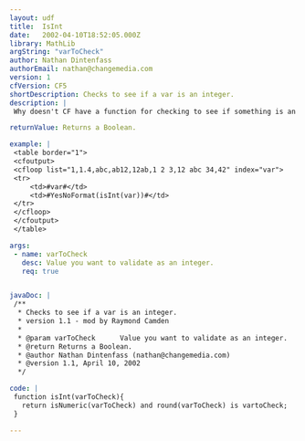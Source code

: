```yaml
---
layout: udf
title:  IsInt
date:   2002-04-10T18:52:05.000Z
library: MathLib
argString: "varToCheck"
author: Nathan Dintenfass
authorEmail: nathan@changemedia.com
version: 1
cfVersion: CF5
shortDescription: Checks to see if a var is an integer.
description: |
 Why doesn't CF have a function for checking to see if something is an integer?  isNumeric() is all well and good, but sometimes you need an int and you want to check.  Well, here's one way to do it.

returnValue: Returns a Boolean.

example: |
 <table border="1">
 <cfoutput>
 <cfloop list="1,1.4,abc,ab12,12ab,1 2 3,12 abc 34,42" index="var">
 <tr>
     <td>#var#</td>
     <td>#YesNoFormat(isInt(var))#</td>
 </tr>
 </cfloop>
 </cfoutput>
 </table>

args:
 - name: varToCheck
   desc: Value you want to validate as an integer.
   req: true


javaDoc: |
 /**
  * Checks to see if a var is an integer.
  * version 1.1 - mod by Raymond Camden
  * 
  * @param varToCheck      Value you want to validate as an integer. 
  * @return Returns a Boolean. 
  * @author Nathan Dintenfass (nathan@changemedia.com) 
  * @version 1.1, April 10, 2002 
  */

code: |
 function isInt(varToCheck){
   return isNumeric(varToCheck) and round(varToCheck) is vartoCheck;
 }

---
```


